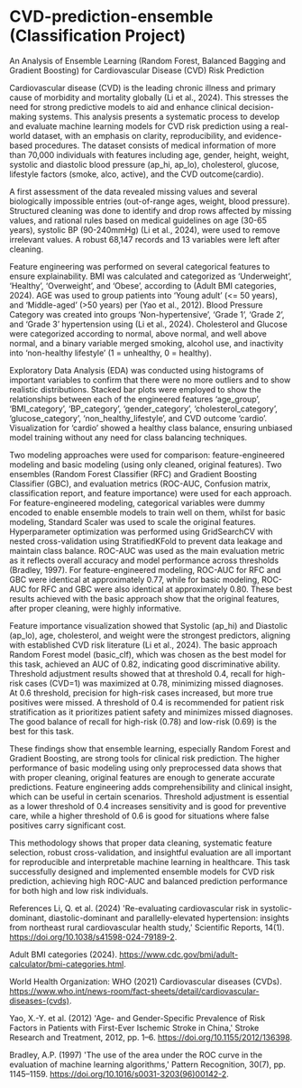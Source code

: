 # CVD-prediction-ensemble (Classification Project)
An Analysis of Ensemble Learning (Random Forest, Balanced Bagging and Gradient Boosting) for Cardiovascular Disease (CVD) Risk Prediction 

Cardiovascular disease (CVD) is the leading chronic illness and primary cause of morbidity and mortality globally (Li et al., 2024). This stresses the need for strong predictive models to aid and enhance clinical decision-making systems. This analysis presents a systematic process to develop and evaluate machine learning models for CVD risk prediction using a real-world dataset, with an emphasis on clarity, reproducibility, and evidence-based procedures.
The dataset consists of medical information of more than 70,000 individuals with features including age, gender, height, weight, systolic and diastolic blood pressure (ap_hi, ap_lo), cholesterol, glucose, lifestyle factors (smoke, alco, active), and the CVD outcome(cardio).

A first assessment of the data revealed missing values and several biologically impossible entries (out-of-range ages, weight, blood pressure). Structured cleaning was done to identify and drop rows affected by missing values, and rational rules based on medical guidelines on age (30-65 years), systolic BP (90-240mmHg) (Li et al., 2024), were used to remove irrelevant values. A robust 68,147 records and 13 variables were left after cleaning.

Feature engineering was performed on several categorical features to ensure explainability. BMI was calculated and categorized as ‘Underweight’, ‘Healthy’, ‘Overweight’, and ‘Obese’, according to (Adult BMI categories, 2024). AGE was used to group patients into ‘Young adult’ (<= 50 years), and ‘Middle-aged’ (>50 years) per (Yao et al., 2012). Blood Pressure Category was created into groups ‘Non-hypertensive’, ‘Grade 1’, ‘Grade 2’, and ‘Grade 3’ hypertension using (Li et al., 2024). Cholesterol and Glucose were categorized according to normal, above normal, and well above normal, and a binary variable merged smoking, alcohol use, and inactivity into ‘non-healthy lifestyle’ (1 = unhealthy, 0 = healthy).

Exploratory Data Analysis (EDA) was conducted using histograms of important variables to confirm that there were no more outliers and to show realistic distributions. Stacked bar plots were employed to show the relationships between each of the engineered features ‘age_group’, ‘BMI_category’, ‘BP_category’, ‘gender_category’, ‘cholesterol_category’, ‘glucose_category’, ‘non_healthy_lifestyle’, and CVD outcome ‘cardio’. Visualization for ‘cardio’ showed a healthy class balance, ensuring unbiased model training without any need for class balancing techniques.

Two modeling approaches were used for comparison: feature-engineered modeling and basic modeling (using only cleaned, original features). Two ensembles (Random Forest Classifier (RFC) and Gradient Boosting Classifier (GBC), and evaluation metrics (ROC-AUC, Confusion matrix, classification report, and feature importance) were used for each approach. For feature-engineered modeling, categorical variables were dummy encoded to enable ensemble models to train well on them, whilst for basic modeling, Standard Scaler was used to scale the original features. Hyperparameter optimization was performed using GridSearchCV with nested cross-validation using StratifiedKFold to prevent data leakage and maintain class balance. ROC-AUC was used as the main evaluation metric as it reflects overall accuracy and model performance across thresholds (Bradley, 1997). For feature-engineered modeling, ROC-AUC for RFC and GBC were identical at approximately 0.77, while for basic modeling, ROC-AUC for RFC and GBC were also identical at approximately 0.80. These best results achieved with the basic approach show that the original features, after proper cleaning, were highly informative.

Feature importance visualization showed that Systolic (ap_hi) and Diastolic (ap_lo), age, cholesterol, and weight were the strongest predictors, aligning with established CVD risk literature (Li et al., 2024). The basic approach Random Forest model (basic_clf), which was chosen as the best model for this task, achieved an AUC of 0.82, indicating good discriminative ability. Threshold adjustment results showed that at threshold 0.4, recall for high-risk cases (CVD=1) was maximized at 0.78, minimizing missed diagnoses. At 0.6 threshold, precision for high-risk cases increased, but more true positives were missed. A threshold of 0.4 is recommended for patient risk stratification as it prioritizes patient safety and minimizes missed diagnoses. The good balance of recall for high-risk (0.78) and low-risk (0.69) is the best for this task.

These findings show that ensemble learning, especially Random Forest and Gradient Boosting, are strong tools for clinical risk prediction. The higher performance of basic modeling using only preprocessed data shows that with proper cleaning, original features are enough to generate accurate predictions. Feature engineering adds comprehensibility and clinical insight, which can be useful in certain scenarios. Threshold adjustment is essential as a lower threshold of 0.4 increases sensitivity and is good for preventive care, while a higher threshold of 0.6 is good for situations where false positives carry significant cost.

This methodology shows that proper data cleaning, systematic feature selection, robust cross-validation, and insightful evaluation are all important for reproducible and interpretable machine learning in healthcare.
This task successfully designed and implemented ensemble models for CVD risk prediction, achieving high ROC-AUC and balanced prediction performance for both high and low risk individuals.

References
Li, Q. et al. (2024) 'Re-evaluating cardiovascular risk in systolic-dominant, diastolic-dominant and parallelly-elevated hypertension: insights from northeast rural cardiovascular health study,' Scientific Reports, 14(1). https://doi.org/10.1038/s41598-024-79189-2.

Adult BMI categories (2024). https://www.cdc.gov/bmi/adult-calculator/bmi-categories.html.

World Health Organization: WHO (2021) Cardiovascular diseases (CVDs). https://www.who.int/news-room/fact-sheets/detail/cardiovascular-diseases-(cvds).

Yao, X.-Y. et al. (2012) 'Age- and Gender-Specific Prevalence of Risk Factors in Patients with First-Ever Ischemic Stroke in China,' Stroke Research and Treatment, 2012, pp. 1–6. https://doi.org/10.1155/2012/136398.

Bradley, A.P. (1997) 'The use of the area under the ROC curve in the evaluation of machine learning algorithms,' Pattern Recognition, 30(7), pp. 1145–1159. https://doi.org/10.1016/s0031-3203(96)00142-2.
